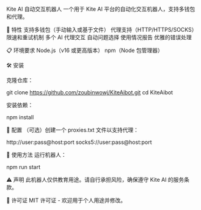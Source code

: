 Kite AI 自动交互机器人
一个用于 Kite AI 平台的自动化交互机器人，支持多钱包和代理。

🌟 特性
支持多钱包（手动输入或基于文件）
代理支持（HTTP/HTTPS/SOCKS）
限速和重试机制
多个 AI 代理交互
自动问题选择
使用情况报告
优雅的错误处理

📋 环境要求
Node.js（v16 或更高版本）
npm（Node 包管理器）

🛠️ 安装

克隆仓库：

git clone https://github.com/zoubinwowj/KiteAibot.git
cd KiteAibot

安装依赖：

npm install


📝 配置
（可选）创建一个 proxies.txt 文件以支持代理：

http://user:pass@host:port
socks5://user:pass@host:port


🚀 使用方法
运行机器人：

npm run start


⚠️ 声明
此机器人仅供教育用途。请自行承担风险，确保遵守 Kite AI 的服务条款。

📜 许可证
MIT 许可证 - 欢迎用于个人用途并修改。